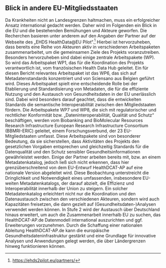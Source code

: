 ## Blick in andere EU-Mitgliedsstaaten 
Da Krankheiten nicht an Landesgrenzen haltmachen, muss ein erfolgreicher Ansatz international gedacht werden. Daher wird im Folgenden ein Blick in die EU und die bestehenden Bemühungen und Akteure geworfen.
Die Recherchen basieren unter anderem auf den Angaben der Partner auf der Webseite des „EHDS HealthData@EU Pilot“.[^33] Hierbei ist hervorzuheben, dass bereits eine Reihe von Akteuren aktiv in verschiedenen Arbeitspaketen zusammenarbeitet, um die gemeinsamen Ziele des Projekts voranzutreiben. Besonders hervorzuheben sind dabei einige zentrale Arbeitspakete (WP).
So wird das Arbeitspaket WP1, das für die Koordination des Projekts verantwortlich ist, vom französischen Health Data Hub geleitet. 
Ein für diesen Bericht relevantes Arbeitspaket ist das WP6, das sich auf Metadatenstandards konzentriert und von Sciensano aus Belgien geführt wird. Dieses Arbeitspaket spielt eine entscheidende Rolle bei der Etablierung und Standardisierung von Metadaten, die für die effiziente Nutzung und den Austausch von Gesundheitsdaten in der EU unerlässlich sind. Dabei wird besonders darauf geachtet, dass die entwickelten Standards die semantische Interoperabilität zwischen den Mitgliedstaaten fördern.
Die Arbeitspakete WP7 und WP8, die sich mit regulatorischer und rechtlicher Konformität bzw. „Dateninteroperabilität, Qualität und Schutz“ beschäftigen, werden vom Biobanking and BioMolecular Resources Research Infrastructure   European Research Infrastructure Consortium (BBMRI-ERIC) geleitet, einem Forschungsverbund, der 23 EU-Mitgliedstaaten umfasst. Diese Arbeitspakete sind von besonderer Bedeutung, da sie sicherstellen, dass Aktivitäten des Projekts den gesetzlichen Vorgaben entsprechen und gleichzeitig Standards für die Datenqualität und den Schutz sensibler Gesundheitsinformationen gewährleistet werden.
Einige der Partner arbeiten bereits mit, bzw. an einem Metadatenkatalog, jedoch ließ sich nicht erkennen, dass hier grenzüberschreitend von dem EU-Entwurf HealthDCAT-AP auf eine nationale Version abgeleitet wird. Diese Beobachtung unterstreicht die Dringlichkeit und Notwendigkeit eines umfassenden, insbesondere EU-weiten Metadatenkatalogs, der darauf abzielt, die Effizienz und Interoperabilität innerhalb der Union zu steigern. Ein solcher Metadatenkatalog erleichtert nicht nur die Koordination und den Datenaustausch zwischen den verschiedenen Akteuren, sondern wird auch Kapazitäten freisetzen, die dann gezielt auf (Gesundheitsdaten-)Analysen verwendet werden können.
In Stufe 2 wird der Austausch über Deutschland hinaus erweitert, um auch die Zusammenarbeit innerhalb EU zu suchen, das HealthDCAT-AP.de Datenmodell international auszurichten und ggf. Erweiterungen vorzunehmen.
Durch die Schaffung einer nationalen Ableitung HealthDCAT-AP.de kann die europäische Gesundheitsdateninfrastruktur gestärkt und eine Grundlage für innovative Analysen und Anwendungen gelegt werden, die über Ländergrenzen hinweg funktionieren können.


[^33]:https://ehds2pilot.eu/partners/ 